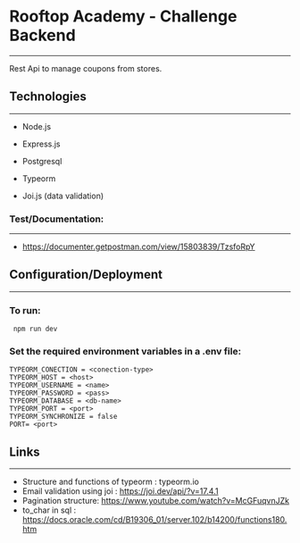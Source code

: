 # Rooftop Academy - Challenge Backend

---

Rest Api to manage coupons from stores. 

## Technologies 

---

- Node.js 

- Express.js

- Postgresql

- Typeorm

- Joi.js (data validation)

  

### Test/Documentation:

---

- https://documenter.getpostman.com/view/15803839/TzsfoRpY 

## Configuration/Deployment 

---

### To run: 

```  npm run dev ``` 

### Set the required environment variables in a .env file:

``` 
TYPEORM_CONECTION = <conection-type>
TYPEORM_HOST = <host>
TYPEORM_USERNAME = <name>
TYPEORM_PASSWORD = <pass>
TYPEORM_DATABASE = <db-name>
TYPEORM_PORT = <port>
TYPEORM_SYNCHRONIZE = false
PORT= <port> 
```



## Links

---

- Structure and functions of typeorm : typeorm.io
- Email validation using joi : https://joi.dev/api/?v=17.4.1
- Pagination structure: https://www.youtube.com/watch?v=McGFuqvnJZk
- to_char in sql : https://docs.oracle.com/cd/B19306_01/server.102/b14200/functions180.htm